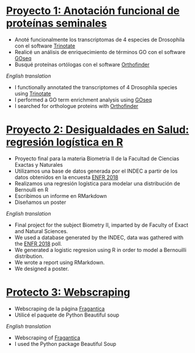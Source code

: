 # [Proyecto 1: Anotación funcional de proteínas seminales](https://github.com/Martinaweil/Tesis-de-Licenciatura/blob/main/README.md)

* Anoté funcionalmente los transcriptomas de 4 especies de Drosophila con el software [Trinotate](https://github.com/Trinotate/Trinotate.github.io/wiki)
* Realicé un análisis de enriquecimiento de términos GO con el software [GOseq](https://bioconductor.org/packages/release/bioc/html/goseq.html)
* Busqué proteínas ortólogas con el software [Orthofinder](https://github.com/davidemms/OrthoFinder)

 *English translation*
 * I functionally annotated the transcriptomes of 4 Drosophila species using [Trinotate](https://github.com/Trinotate/Trinotate.github.io/wiki)
 * I performed a GO term enrichment analysis using [GOseq](https://bioconductor.org/packages/release/bioc/html/goseq.html)
 * I searched for orthologue proteins with [Orthofinder](https://github.com/davidemms/OrthoFinder)

# [Proyecto 2: Desigualdades en Salud: regresión logística en R](https://github.com/Martinaweil/Biometr-a2)

* Proyecto final para la materia Biometria II de la Facultad de Ciencias Exactas y Naturales 
* Utilizamos una base de datos generada por el INDEC a partir de los datos obtenidos en la encuesta [ENFR 2018](https://www.indec.gob.ar/indec/web/Institucional-Indec-BasesDeDatos-2)
* Realizamos una regresión logística para modelar una distribución de Bernoulli en R
* Escribimos un informe en RMarkdown
* Diseñamos un poster 

 *English translation*
 * Final project for the subject Biometry II, imparted by de Faculty of Exact and Natural Sciences.
 * We used a database generated by the INDEC, data was gathered with the [ENFR 2018](https://www.indec.gob.ar/indec/web/Institucional-Indec-BasesDeDatos-2) poll.
 * We generated a logistic regresion using R in order to model a Bernouilli distribution.
 * We wrote a report using RMarkdown.
 * We designed a poster.

# [Protecto 3: Webscraping](https://github.com/Martinaweil/fragantica) 

* Webscraping de la página [Fragantica](https://www.fragrantica.es/buscar/)
* Utilicé el paquete de Python Beautiful soup 

*English translation*
* Webscraping of [Fragantica](https://www.fragrantica.es/buscar/)
* I used the Python package Beautiful Soup

